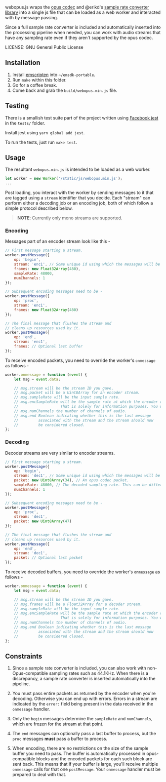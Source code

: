 
webopus.js wraps the [opus codec][opus] and @erikd's [sample rate converter library][src] into
a single js file that can be loaded as a web worker and interacted with by
message passing. 

Since a full sample rate converter is included and automatically inserted into
the processing pipeline when needed, you can work with audio streams that have
any sampling rate even if they aren't supported by the opus codec.

LICENSE: GNU General Public License

## Installation

1. Install [emscripten][] into `~/emsdk-portable`.
2. Run `make` within this folder.
3. Go for a coffee break.
4. Come back and grab the `build/webopus.min.js` file.

[src]: https://github.com/erikd/libsamplerate
[opus]: http://opus-codec.org
[emscripten]: http://kripken.github.io/emscripten-site/

## Testing

There is a smallish test suite part of the project written using [Facebook jest][jest]
in the `tests/` folder.

Install jest using `yarn global add jest`.

To run the tests, just run `make test`.

[jest]: https://facebook.github.io/jest/

## Usage

The resultant `webopus.min.js` is intended to be loaded as a web worker.

```js
let worker = new Worker('/static/js/webopus.min.js');
...
```

Post loading, you interact with the worker by sending messages to it
that are tagged using a `stream` identifier that you decide. Each "stream"
can perform either a decoding job or an encoding job, both of which
follow a simple protocol described below.

> **NOTE**: Currently only mono streams are supported.

### Encoding

Messages part of an encoder stream look like this -

```js
// First message starting a stream.
worker.postMessage({
    op: 'begin',
    stream: 'enc1', // Some unique id using which the messages will be associated.
    frames: new Float32Array(480),
    sampleRate: 48000,
    numChannels: 1
});

// Subsequent encoding messages need to be -
worker.postMessage({
    op: 'proc',
    stream: 'enc1',
    frames: new Float32Array(480)
});

// The final message that flushes the stream and
// cleans up resources used by it.
worker.postMessage({
    op: 'end',
    stream: 'enc1',
    frames: // Optional last buffer
});
```

To receive encoded packets, you need to override the worker's `onmessage` as follows -

```js
worker.onmessage = function (event) {
    let msg = event.data;

    // msg.stream will be the stream ID you gave.
    // msg.packet will be a Uint8Array for an encoder stream.
    // msg.sampleRate will be the input sample rate.
    // msg.encSampleRate will be the sample rate at which the encoder runs.
    //                   That is solely for information purposes. You won't need it.
    // msg.numChannels the number of channels of audio.
    // msg.end Boolean indicating whether this is the last message
    //         associated with the stream and the stream should now
    //         be considered closed.
};
```

### Decoding

Decoder streams are very similar to encoder streams.

```js
// First message starting a stream.
worker.postMessage({
    op: 'begin',
    stream: 'dec1', // Some unique id using which the messages will be associated.
    packet: new Uint8Array(34), // An opus codec packet.
    sampleRate: 48000, // The decoded sampling rate. This can be different from the encoded rate.
    numChannels: 1
});

// Subsequent encoding messages need to be -
worker.postMessage({
    op: 'proc',
    stream: 'dec1',
    packet: new Uint8Array(47)
});

// The final message that flushes the stream and
// cleans up resources used by it.
worker.postMessage({
    op: 'end',
    stream: 'dec1',
    packet: // Optional last packet
});
```

To receive decoded buffers, you need to override the worker's `onmessage` as follows -

```js
worker.onmessage = function (event) {
    let msg = event.data;

    // msg.stream will be the stream ID you gave.
    // msg.frames will be a Float32Array for a decoder stream.
    // msg.sampleRate will be the input sample rate.
    // msg.encSampleRate will be the sample rate at which the encoder runs.
    //                   That is solely for information purposes. You won't need it.
    // msg.numChannels the number of channels of audio.
    // msg.end Boolean indicating whether this is the last message
    //         associated with the stream and the stream should now
    //         be considered closed.
};
```

## Constraints

1. Since a sample rate converter is included, you can also work with
   non-Opus-compatible sampling rates such as 44.1KHz. When there is
   a discrepancy, a sample rate converter is inserted automatically
   into the pipeline.

2. You must pass entire packets as returned by the encoder when you're
   decoding. Otherwise you can end up with errors. Errors in a stream
   are indicated by the `error:` field being present in the data received
   in the `onmessage` handler.

3. Only the `begin` messages determine the `sampleRate` and `numChannels`,
   which are frozen for the stream at that point.

4. The `end` messages can optionally pass a last buffer to process,
   but the `proc` messages **must** pass a buffer to process.

5. When encoding, there are no restrictions on the size of the sample
   buffer you need to pass. The buffer is automatically processed in
   opus-compatible blocks and the encoded packets for each such
   block are sent back. This means that if your buffer is large,
   you'll receive multiple `onmessage` calls for that one `postMessage`.
   Your `onmessage` handler must be prepared to deal with that.






